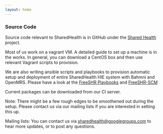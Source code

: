 ```yaml
---
layout: home
---
```


### Source Code

Source code relevant to SharedHealth is in GitHub under the [Shared Health](http://github.com/sharedhealth) project. 

Most of us work on a vagrant VM. A detailed guide to set up a machine is in the works. In general, you can download a CentOS box and then use relevant Vagrant scripts to provision.  

We are also writing ansible scripts and playbooks to provision automatic setup and deployment of entire SharedHealth HIE system with Bahmni and OpenMRS. Please have a look at the [FreeSHR Playbooks](https://github.com/SharedHealth/FreeSHR-Playbooks) and [FreeSHR-SCM](https://github.com/SharedHealth/FreeSHR-SCM) 

Current packages can be downloaded from our CI server.

Note: There might be a few rough edges to be smoothened out during the setup. Please contact us via our mailing lists if you are interested in setting this up.

Mailing lists: You can contact us via sharedhealth@googlegroups.com to hear more updates, or to post any questions. 

